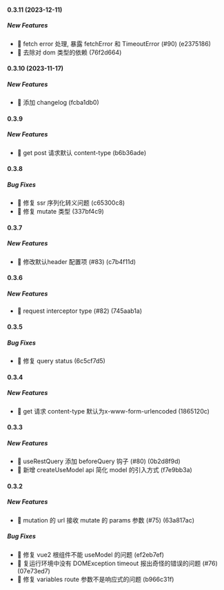 #### 0.3.11 (2023-12-11)

##### New Features

*  🎸 fetch error 处理, 暴露 fetchError 和 TimeoutError (#90) (e2375186)
*  🎸 去除对 dom 类型的依赖 (76f2d664)

#### 0.3.10 (2023-11-17)

##### New Features

*  🎸 添加 changelog (fcba1db0)

#### 0.3.9

##### New Features

*  🎸 get post 请求默认 content-type (b6b36ade)

#### 0.3.8

##### Bug Fixes

*  🐛 修复 ssr 序列化转义问题 (c65300c8)
*  🐛 修复 mutate 类型 (337bf4c9)

#### 0.3.7

##### New Features

*  🎸 修改默认header 配置项 (#83) (c7b4f11d)

#### 0.3.6

##### New Features

*  🎸 request interceptor type (#82) (745aab1a)

#### 0.3.5

##### Bug Fixes

*  🐛 修复 query status (6c5cf7d5)

#### 0.3.4

##### New Features

*  🎸 get 请求 content-type 默认为x-www-form-urlencoded (1865120c)

#### 0.3.3

##### New Features

*  🎸 useRestQuery 添加 beforeQuery 钩子 (#80) (0b2d8f9d)
*  🎸 新增 createUseModel api 简化 model 的引入方式 (f7e9bb3a)

#### 0.3.2

##### New Features

*  🎸 mutation 的 url 接收 mutate 的 params 参数 (#75) (63a817ac)

##### Bug Fixes

*  🐛 修复 vue2 根组件不能 useModel 的问题 (ef2eb7ef)
*  🐛 复运行环境中没有 DOMException timeout 报出奇怪的错误的问题 (#76) (07e73ed7)
*  🐛 修复 variables route 参数不是响应式的问题 (b966c31f)
